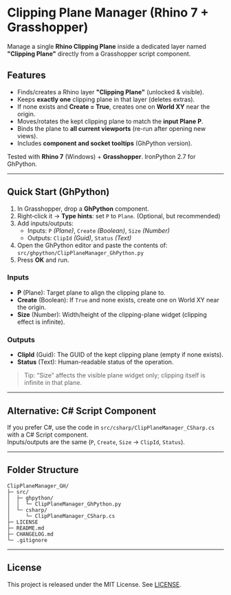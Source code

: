 # Clipping Plane Manager (Rhino 7 + Grasshopper)

Manage a single **Rhino Clipping Plane** inside a dedicated layer named **"Clipping Plane"** directly from a Grasshopper script component.

## Features
- Finds/creates a Rhino layer **"Clipping Plane"** (unlocked & visible).
- Keeps **exactly one** clipping plane in that layer (deletes extras).
- If none exists and **Create = True**, creates one on **World XY** near the origin.
- Moves/rotates the kept clipping plane to match the **input Plane P**.
- Binds the plane to **all current viewports** (re-run after opening new views).
- Includes **component and socket tooltips** (GhPython version).

Tested with **Rhino 7** (Windows) + **Grasshopper**. IronPython 2.7 for GhPython.

---

## Quick Start (GhPython)
1. In Grasshopper, drop a **GhPython** component.
2. Right‑click it → **Type hints**: set `P` to `Plane`. (Optional, but recommended)
3. Add inputs/outputs:
   - Inputs: `P` *(Plane)*, `Create` *(Boolean)*, `Size` *(Number)*
   - Outputs: `ClipId` *(Guid)*, `Status` *(Text)*
4. Open the GhPython editor and paste the contents of:  
   `src/ghpython/ClipPlaneManager_GhPython.py`
5. Press **OK** and run.

### Inputs
- **P** (Plane): Target plane to align the clipping plane to.
- **Create** (Boolean): If `True` and none exists, create one on World XY near the origin.
- **Size** (Number): Width/height of the clipping-plane widget (clipping effect is infinite).

### Outputs
- **ClipId** (Guid): The GUID of the kept clipping plane (empty if none exists).
- **Status** (Text): Human-readable status of the operation.

> Tip: “Size” affects the visible plane widget only; clipping itself is infinite in that plane.

---

## Alternative: C# Script Component
If you prefer C#, use the code in `src/csharp/ClipPlaneManager_CSharp.cs` with a C# Script component.  
Inputs/outputs are the same (`P`, `Create`, `Size` → `ClipId`, `Status`).

---

## Folder Structure
```
ClipPlaneManager_GH/
├─ src/
│  ├─ ghpython/
│  │  └─ ClipPlaneManager_GhPython.py
│  └─ csharp/
│     └─ ClipPlaneManager_CSharp.cs
├─ LICENSE
├─ README.md
├─ CHANGELOG.md
└─ .gitignore
```

---

## License
This project is released under the MIT License. See [LICENSE](LICENSE).

